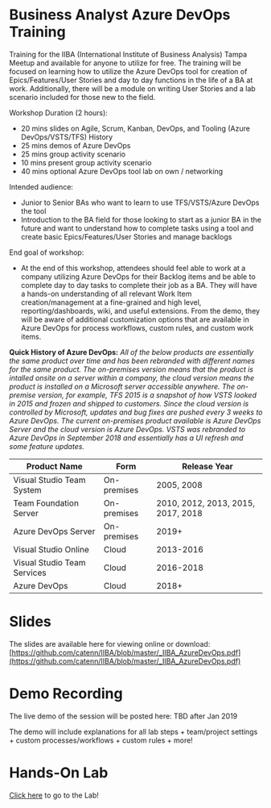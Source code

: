 # Business Analyst Azure DevOps Training
Training for the IIBA (International Institute of Business Analysis) Tampa Meetup and available for anyone to utilize for free.  The training will be focused on learning how to utilize the Azure DevOps tool for creation of Epics/Features/User Stories and day to day functions in the life of a BA at work.  Additionally, there will be a module on writing User Stories and a lab scenario included for those new to the field. 

Workshop Duration (2 hours):
* 20 mins slides on Agile, Scrum, Kanban, DevOps, and Tooling (Azure DevOps/VSTS/TFS) History
* 25 mins demos of Azure DevOps
* 25 mins group activity scenario
* 10 mins present group activity scenario
* 40 mins optional Azure DevOps tool lab on own / networking

Intended audience: 
* Junior to Senior BAs who want to learn to use TFS/VSTS/Azure DevOps the tool
* Introduction to the BA field for those looking to start as a junior BA in the future and want to understand how to complete tasks using a tool and create basic Epics/Features/User Stories and manage backlogs

End goal of workshop:
* At the end of this workshop, attendees should feel able to work at a company utilizing Azure DevOps for their Backlog items and be able to complete day to day tasks to complete their job as a BA.  They will have a hands-on understanding of all relevant Work Item creation/management at a fine-grained and high level, reporting/dashboards, wiki, and useful extensions.  From the demo, they will be aware of additional customization options that are available in Azure DevOps for process workflows, custom rules, and custom work items. 

**Quick History of Azure DevOps:**
*All of the below products are essentially the same product over time and has been rebranded with different names for the same product.  The on-premises version means that the product is intalled onsite on a server within a company, the cloud version means the product is installed on a Microsoft server accessible anywhere.  The on-premise version, for example, TFS 2015 is a snapshot of how VSTS looked in 2015 and frozen and shipped to customers.  Since the cloud version is controlled by Microsoft, updates and bug fixes are pushed every 3 weeks to Azure DevOps. The current on-premises product available is Azure DevOps Server and the cloud version is Azure DevOps.  VSTS was rebranded to Azure DevOps in September 2018 and essentially has a UI refresh and some feature updates.*

| Product Name | Form | Release Year |
| ------------ | ---- | ------------ |
| Visual Studio Team System | On-premises | 2005, 2008 | | 
| Team Foundation Server | On-premises | 2010, 2012, 2013, 2015, 2017, 2018 | | 
| Azure DevOps Server | On-premises | 2019+ | | 
| Visual Studio Online | Cloud | 2013-2016 | | 
| Visual Studio Team Services	 | Cloud | 2016-2018 | | 
| Azure DevOps	 | Cloud | 2018+ | | 


# Slides
The slides are available here for viewing online or download: [https://github.com/catenn/IIBA/blob/master/_IIBA_AzureDevOps.pdf](https://github.com/catenn/IIBA/blob/master/_IIBA_AzureDevOps.pdf)

# Demo Recording
The live demo of the session will be posted here: TBD after Jan 2019

The demo will include explanations for all lab steps + team/project settings + custom processes/workflows + custom rules + more! 

# Hands-On Lab
[Click here](https://github.com/catenn/IIBA/wiki) to go to the Lab!

